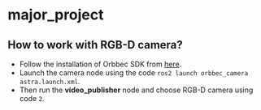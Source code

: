 # major_project

## How to work with RGB-D camera?
- Follow the installation of Orbbec SDK from [here](https://dl.orbbec3d.com/dist/orbbecsdk/ROS2/v1.2.5/OrbbecSDK_ROS2_v1.2.5_20230511_4476995_release.zip).
- Launch the camera node using the code `ros2 launch orbbec_camera astra.launch.xml`.
- Then run the **video_publisher** node and choose RGB-D camera using code `2`.
